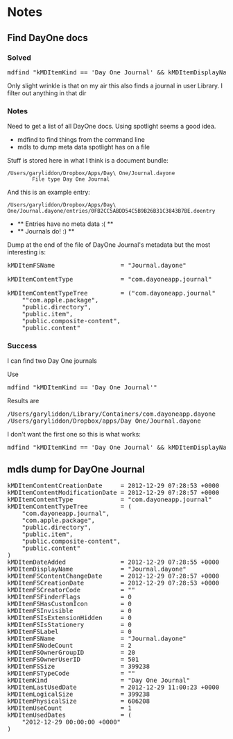 # Notes

## Find DayOne docs

### Solved
<pre>mdfind "kMDItemKind == 'Day One Journal' && kMDItemDisplayName =='Journal.dayone'"</pre>

Only slight wrinkle is that on my air this also finds a journal in user Library. I filter out anything in that dir

### Notes

Need to get a list of all DayOne docs. Using spotlight seems a good idea.

* mdfind to find things from the command line
* mdls to dump meta data spotlight has on a file

Stuff is stored here in what I think is a document bundle:

	/Users/garyliddon/Dropbox/Apps/Day\ One/Journal.dayone
			File type Day One Journal

And this is an example entry:

	/Users/garyliddon/Dropbox/Apps/Day\ One/Journal.dayone/entries/0FB2CC5ABDD54C5B9B26B31C3843B7BE.doentry

* ** Entries have no meta data :( **   
* ** Journals do! :) **

Dump at the end of the file of DayOne Journal's metadata but the most interesting is:
<pre>
kMDItemFSName                  = "Journal.dayone"

kMDItemContentType             = "com.dayoneapp.journal"

kMDItemContentTypeTree         = ("com.dayoneapp.journal"
	""com.apple.package",
	"public.directory",
	"public.item",
	"public.composite-content",
	"public.content"
</pre>

### Success
I can find two Day One journals

Use <pre>mdfind "kMDItemKind == 'Day One Journal'"</pre>

Results are <pre>/Users/garyliddon/Library/Containers/com.dayoneapp.dayone
/Users/garyliddon/Dropbox/apps/Day One/Journal.dayone</pre>

I don't want the first one so this is what works:

<pre>mdfind "kMDItemKind == 'Day One Journal' && kMDItemDisplayName =='Journal.dayone'"</pre>


## mdls dump for DayOne Journal
<pre>
kMDItemContentCreationDate     = 2012-12-29 07:28:53 +0000
kMDItemContentModificationDate = 2012-12-29 07:28:57 +0000
kMDItemContentType             = "com.dayoneapp.journal"
kMDItemContentTypeTree         = (
    "com.dayoneapp.journal",
    "com.apple.package",
    "public.directory",
    "public.item",
    "public.composite-content",
    "public.content"
)
kMDItemDateAdded               = 2012-12-29 07:28:55 +0000
kMDItemDisplayName             = "Journal.dayone"
kMDItemFSContentChangeDate     = 2012-12-29 07:28:57 +0000
kMDItemFSCreationDate          = 2012-12-29 07:28:53 +0000
kMDItemFSCreatorCode           = ""
kMDItemFSFinderFlags           = 0
kMDItemFSHasCustomIcon         = 0
kMDItemFSInvisible             = 0
kMDItemFSIsExtensionHidden     = 0
kMDItemFSIsStationery          = 0
kMDItemFSLabel                 = 0
kMDItemFSName                  = "Journal.dayone"
kMDItemFSNodeCount             = 2
kMDItemFSOwnerGroupID          = 20
kMDItemFSOwnerUserID           = 501
kMDItemFSSize                  = 399238
kMDItemFSTypeCode              = ""
kMDItemKind                    = "Day One Journal"
kMDItemLastUsedDate            = 2012-12-29 11:00:23 +0000
kMDItemLogicalSize             = 399238
kMDItemPhysicalSize            = 606208
kMDItemUseCount                = 1
kMDItemUsedDates               = (
    "2012-12-29 00:00:00 +0000"
)
</pre>

